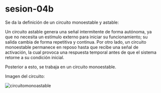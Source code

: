 # sesion-04b

Se da la definición de un circuito monoestable y astable:

Un circuito astable genera una señal intermitente de forma autónoma, ya que no necesita un estímulo externo para iniciar su funcionamiento; su salida cambia de forma repetitiva y continua. Por otro lado, un circuito monoestable permanece en reposo hasta que recibe una señal de activación, la cual provoca una respuesta temporal antes de que el sistema retorne a su condición inicial.

Posterior a esto, se trabaja en un circuito monoestable.

Imagen del circuito:

![circuitomonoastable](https://github.com/user-attachments/assets/215faefd-190c-41c0-8850-91c3e337418d)
